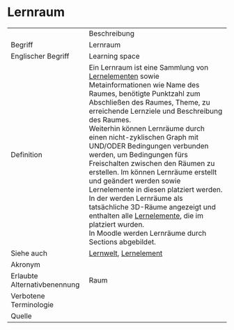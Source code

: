 # Lernraum

<link-summary rel="summary"/>
<card-summary rel="summary"/>
<web-summary rel="summary"/>


<table>
    <tr>
        <td></td>
        <td>Beschreibung</td>
    </tr>
    <tr>
        <td>Begriff</td>
        <td>Lernraum</td>
    </tr>
    <tr>
        <td>Englischer Begriff</td>
        <td>Learning space</td>
    </tr>
    <tr>
        <td>Definition</td>
        <td id="summary" >
            Ein Lernraum ist eine Sammlung von <a href="Lernelement-GE.md">Lernelementen</a> sowie Metainformationen wie
            Name des Raumes, benötigte 
            Punktzahl zum Abschließen des Raumes, Theme, zu erreichende Lernziele und Beschreibung des Raumes.<br/>
            Weiterhin können Lernräume durch einen nicht-zyklischen Graph mit UND/ODER Bedingungen verbunden werden,
            um Bedingungen fürs Freischalten zwischen den Räumen zu erstellen.
            Im <a href="Autorentool-GE.md"></a> können Lernräume erstellt und geändert werden sowie Lernelemente in 
            diesen platziert werden.<br/>
            In der <a href="Engine-GE.md"></a> werden Lernräume als tatsächliche 3D-Räume angezeigt und enthalten alle 
            <a href="Lernelement-GE.md">Lernelemente</a>, die im <a href="Autorentool-GE.md"></a> platziert wurden.<br/>
            In Moodle werden Lernräume durch Sections abgebildet.
        </td>
    </tr>  
    <tr>
        <td>Siehe auch</td>
        <td>
            <a href="Lernwelt-GE.md">Lernwelt</a>,
            <a href="Lernelement-GE.md">Lernelement</a>
        </td>
    </tr>
    <tr>
        <td>Akronym</td>
        <td></td>
    </tr>
   <tr>
        <td>Erlaubte Alternativbenennung</td>
        <td>Raum</td>
    </tr>
   <tr>
        <td>Verbotene Terminologie</td>
        <td></td>
    </tr>
   <tr>
        <td>Quelle</td>
        <td></td>
    </tr>
</table>